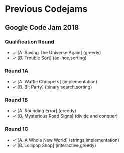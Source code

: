 # Previous Codejams

## Google Code Jam 2018

### Qualification Round

* ✓ [A. Saving The Universe Again] (greedy)
* ✓ [B. Trouble Sort] (ad-hoc,sorting)

### Round 1A

* ✓ [A. Waffle Choppers] (implementation)
* ✓ [B. Bit Party] (binary search,sorting)
### Round 1B

* ✓ [A. Rounding Error] (greedy)
* ✓ [B. Mysterious Road Signs] (divide and conquer)
### Round 1C

* ✓ [A. A Whole New World] (strings,implementation)
* ✓ [B. Lollipop Shop] (interactive,greedy)
